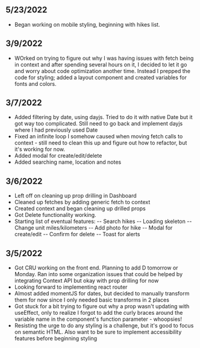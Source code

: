 ## 5/23/2022

- Began working on mobile styling, beginning with hikes list.

## 3/9/2022

- WOrked on trying to figure out why I was having issues with fetch being in context and after spending several hours on it, I decided to let it go and worry about code optimization another time. Instead I prepped the code for styling; added a layout component and created variables for fonts and colors.

## 3/7/2022

- Added filtering by date, using dayjs. Tried to do it with native Date but it got way too complicated. Still need to go back and implement dayjs where I had previously used Date
- Fixed an infinite loop I somehow caused when moving fetch calls to context - still need to clean this up and figure out how to refactor, but it's working for now.
- Added modal for create/edit/delete
- Added searching name, location and notes

## 3/6/2022

- Left off on cleaning up prop drilling in Dashboard
- Cleaned up fetches by adding generic fetch to context
- Created context and began cleaning up drilled props
- Got Delete functionality working.
- Starting list of eventual features:
  -- Search hikes
  -- Loading skeleton
  -- Change unit miles/kilometers
  -- Add photo for hike
  -- Modal for create/edit
  -- Confirm for delete
  -- Toast for alerts

## 3/5/2022

- Got CRU working on the front end. Planning to add D tomorrow or Monday. Ran into some organization issues that could be helped by integrating Context API but okay with prop drilling for now
- Looking forward to implementing react router
- Almost added momentJS for dates, but decided to manually transform them for now since I only needed basic transforms in 2 places
- Got stuck for a bit trying to figure out why a prop wasn't updating with useEffect, only to realize I forgot to add the curly braces around the variable name in the component's function parameter - whoopsies!
- Resisting the urge to do any styling is a challenge, but it's good to focus on semantic HTML. Also want to be sure to implement accessibility features before beginning styling
